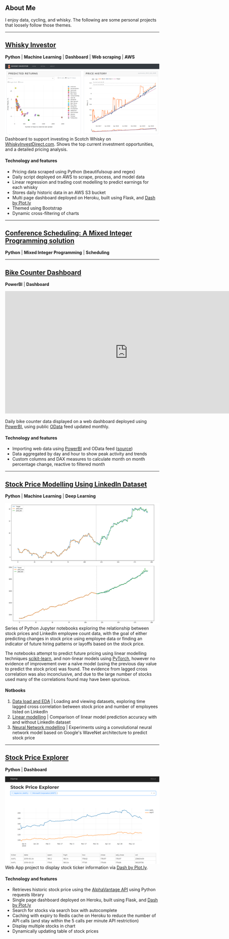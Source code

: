 ## About Me

I enjoy data, cycling, and whisky. The following are some personal projects that loosely follow those themes.

---

## [Whisky Investor](https://whisky-invest.herokuapp.com/)  

**Python** | **Machine Learning** | **Dashboard** | **Web scraping** | **AWS**

![image](whisky.png)  
Dashboard to support investing in Scotch Whisky on [WhiskyInvestDirect.com](whiskyinvestdirect.com). Shows the top current investment opportunities, and a detailed pricing analysis.

#### Technology and features

- Pricing data scraped using Python (beautifulsoup and regex)
- Daily script deployed on AWS to scrape, process, and model data
- Linear regression and trading cost modelling to predict earnings for each whisky
- Stores daily historic data in an AWS S3 bucket
- Multi page dashboard deployed on Heroku, built using Flask, and [Dash by Plot.ly](https://dash.plot.ly/getting-started)
- Themed using Bootstrap
- Dynamic cross-filtering of charts

---

## [Conference Scheduling: A Mixed Integer Programming solution](https://github.com/arms3/ConferenceScheduling)

**Python** | **Mixed Integer Programming** | **Scheduling**

---

## [Bike Counter Dashboard](https://app.powerbi.com/view?r=eyJrIjoiNGQyMzYzMTQtOTQzMi00ZDc2LWEzYTktNTlmYmFiMmExMDE4IiwidCI6ImExMDc1MmQ2LTI4NjEtNDEwMy1iNmM4LTg4YTUxMjAxOTI4MiIsImMiOjJ9)  

**PowerBI** | **Dashboard**

<iframe width="800" height="400" src="https://app.powerbi.com/view?r=eyJrIjoiNGQyMzYzMTQtOTQzMi00ZDc2LWEzYTktNTlmYmFiMmExMDE4IiwidCI6ImExMDc1MmQ2LTI4NjEtNDEwMy1iNmM4LTg4YTUxMjAxOTI4MiIsImMiOjJ9" frameborder="0"> </iframe>

Daily bike counter data displayed on a web dashboard deployed using [PowerBI](https://powerbi.microsoft.com/en-us/), using public [OData](https://en.wikipedia.org/wiki/Open_Data_Protocol) feed updated monthly.

#### Technology and features

- Importing web data using [PowerBI](https://powerbi.microsoft.com/en-us/) and OData feed ([source](https://data.seattle.gov/Transportation/Burke-Gilman-Trail-north-of-NE-70th-St-Bike-and-Pe/2z5v-ecg8))
- Data aggregated by day and hour to show peak activity and trends
- Custom columns and DAX measures to calculate month on month percentage change, reactive to filtered month

---

## [Stock Price Modelling Using LinkedIn Dataset](https://github.com/arms3/Jobs-Stock-Price_Prediction)  

**Python** | **Machine Learning** | **Deep Learning**  

![image](link.png)  
Series of Python Jupyter notebooks exploring the relationship between stock prices and LinkedIn employee count data, with the goal of either predicting changes in stock price using employee data or finding an indicator of future hiring patterns or layoffs based on the stock price.

The notebooks attempt to predict future pricing using linear modelling techniques [scikit-learn](https://scikit-learn.org/stable/), and non-linear models using [PyTorch](https://pytorch.org/), however no evidence of improvement over a naïve model (using the previous day value to predict the stock price) was found. The evidence from lagged cross correlation was also inconclusive, and due to the large number of stocks used many of the correlations found may have been spurious.

#### Notbooks

1. [Data load and EDA](https://nbviewer.jupyter.org/github/arms3/Jobs-Stock-Price_Prediction/blob/master/Data%20Load%20and%20EDA.ipynb) | Loading and viewing datasets, exploring time lagged cross correlation between stock price and number of employees listed on LinkedIn
2. [Linear modelling](https://github.com/arms3/Jobs-Stock-Price_Prediction/blob/master/Modelling.ipynb) | Comparison of linear model prediction accuracy with and without LinkedIn dataset
3. [Neural Network modelling](https://github.com/arms3/Jobs-Stock-Price_Prediction/blob/master/Modelling%20Neural%20Network.ipynb) | Experiments using a convolutional neural network model based on Google's WaveNet architecture to predict stock price

---

## [Stock Price Explorer](https://dash-ticker.herokuapp.com/)

**Python** | **Dashboard**  

![image](stock.png)  
Web App project to display stock ticker information via [Dash by Plot.ly](https://dash.plot.ly/getting-started).

#### Technology and features

- Retrieves historic stock price using the [AlphaVantage API](https://www.alphavantage.co/) using Python requests library
- Single page dashboard deployed on Heroku, built using Flask, and [Dash by Plot.ly](https://dash.plot.ly/getting-started)
- Search for stocks via search box with autocomplete
- Caching with expiry to Redis cache on Heroku to reduce the number of API calls (and stay within the 5 calls per minute API restriction)
- Display multiple stocks in chart
- Dynamically updating table of stock prices
